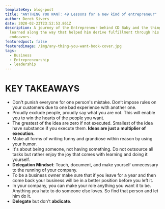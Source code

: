 ```yaml
---
templateKey: blog-post
title: "ANYTHING YOU WANT: 49 Lessons for a new kind of entrepreneur"
author: Derek Sivers
date: 2020-02-23T23:52:53.861Z
description: A journey of the Entrepreneur behind CD Baby and the things he
  learned along the way that helped him derive fulfillment through his
  endeavors.
featuredpost: false
featuredimage: /img/any-thing-you-want-book-cover.jpg
tags:
  - Business
  - Entrepreneurship
  - leadership
---
```

# KEY TAKEAWAYS

* Don't punish everyone for one person's mistake. Don’t impose rules on your customers due to one bad experience with another one.
* Proudly exclude people, proudly say what you are not. This will enable you to win the hearts of the people you want.
* The greatest of the idea are zero if not executed. Smallest of the idea have substance if you execute them. **Ideas are just a multiplier of execution.**
* Make all forms of writing funny and grandiose within reason by using your humor.
* It's about being someone, not having something. Do not outsource all tasks but rather enjoy the joy that comes with learning and doing it yourself.
* **Delegation Mindset**: Teach, document, and make yourself unnecessary to the running of your company.
* To be a business owner make sure that if you leave for a year and then come back your business will be in a better position before you left it.
* In your company, you can make your role anything you want it to be. Anything you hate to do someone else loves. So find that person and let him do it.
* **Delegate** but don't **abdicate**.